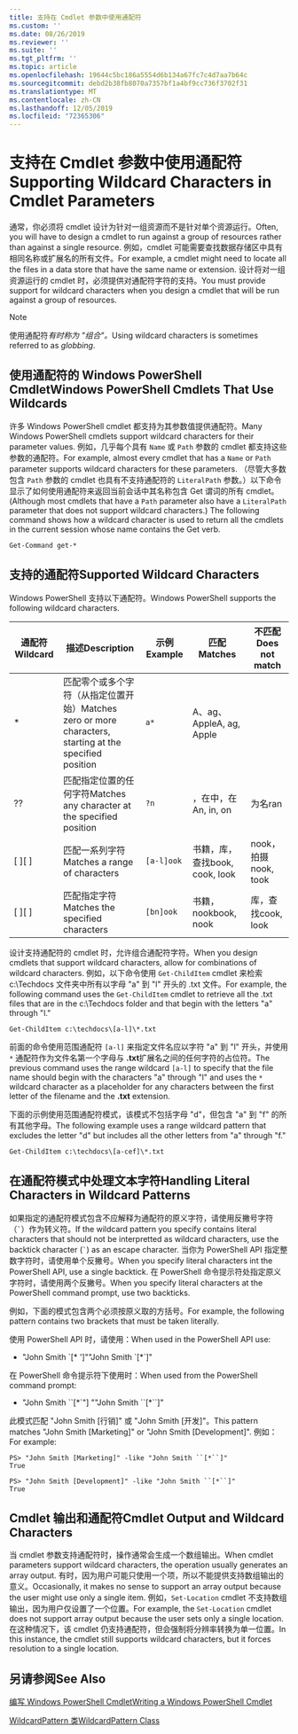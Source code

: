 ```yaml
---
title: 支持在 Cmdlet 参数中使用通配符
ms.custom: ''
ms.date: 08/26/2019
ms.reviewer: ''
ms.suite: ''
ms.tgt_pltfrm: ''
ms.topic: article
ms.openlocfilehash: 19644c5bc186a5554d6b134a67fc7c4d7aa7b64c
ms.sourcegitcommit: debd2b38fb8070a7357bf1a4bf9cc736f3702f31
ms.translationtype: MT
ms.contentlocale: zh-CN
ms.lasthandoff: 12/05/2019
ms.locfileid: "72365306"
---
```

# <a name="supporting-wildcard-characters-in-cmdlet-parameters"></a><span data-ttu-id="dbc3c-102">支持在 Cmdlet 参数中使用通配符</span><span class="sxs-lookup"><span data-stu-id="dbc3c-102">Supporting Wildcard Characters in Cmdlet Parameters</span></span>

<span data-ttu-id="dbc3c-103">通常，你必须将 cmdlet 设计为针对一组资源而不是针对单个资源运行。</span><span class="sxs-lookup"><span data-stu-id="dbc3c-103">Often, you will have to design a cmdlet to run against a group of resources rather than against a single resource.</span></span> <span data-ttu-id="dbc3c-104">例如，cmdlet 可能需要查找数据存储区中具有相同名称或扩展名的所有文件。</span><span class="sxs-lookup"><span data-stu-id="dbc3c-104">For example, a cmdlet might need to locate all the files in a data store that have the same name or extension.</span></span> <span data-ttu-id="dbc3c-105">设计将对一组资源运行的 cmdlet 时，必须提供对通配符字符的支持。</span><span class="sxs-lookup"><span data-stu-id="dbc3c-105">You must provide support for wildcard characters when you design a cmdlet that will be run against a group of resources.</span></span>

> [!NOTE]
> <span data-ttu-id="dbc3c-106">使用通配符*有时称为 "组合"。*</span><span class="sxs-lookup"><span data-stu-id="dbc3c-106">Using wildcard characters is sometimes referred to as *globbing*.</span></span>

## <a name="windows-powershell-cmdlets-that-use-wildcards"></a><span data-ttu-id="dbc3c-107">使用通配符的 Windows PowerShell Cmdlet</span><span class="sxs-lookup"><span data-stu-id="dbc3c-107">Windows PowerShell Cmdlets That Use Wildcards</span></span>

 <span data-ttu-id="dbc3c-108">许多 Windows PowerShell cmdlet 都支持为其参数值提供通配符。</span><span class="sxs-lookup"><span data-stu-id="dbc3c-108">Many Windows PowerShell cmdlets support wildcard characters for their parameter values.</span></span> <span data-ttu-id="dbc3c-109">例如，几乎每个具有 `Name` 或 `Path` 参数的 cmdlet 都支持这些参数的通配符。</span><span class="sxs-lookup"><span data-stu-id="dbc3c-109">For example, almost every cmdlet that has a `Name` or `Path` parameter supports wildcard characters for these parameters.</span></span> <span data-ttu-id="dbc3c-110">（尽管大多数包含 `Path` 参数的 cmdlet 也具有不支持通配符的 `LiteralPath` 参数。）以下命令显示了如何使用通配符来返回当前会话中其名称包含 Get 谓词的所有 cmdlet。</span><span class="sxs-lookup"><span data-stu-id="dbc3c-110">(Although most cmdlets that have a `Path` parameter also have a `LiteralPath` parameter that does not support wildcard characters.) The following command shows how a wildcard character is used to return all the cmdlets in the current session whose name contains the Get verb.</span></span>

 `Get-Command get-*`

## <a name="supported-wildcard-characters"></a><span data-ttu-id="dbc3c-111">支持的通配符</span><span class="sxs-lookup"><span data-stu-id="dbc3c-111">Supported Wildcard Characters</span></span>

<span data-ttu-id="dbc3c-112">Windows PowerShell 支持以下通配符。</span><span class="sxs-lookup"><span data-stu-id="dbc3c-112">Windows PowerShell supports the following wildcard characters.</span></span>

| <span data-ttu-id="dbc3c-113">通配符</span><span class="sxs-lookup"><span data-stu-id="dbc3c-113">Wildcard</span></span> |                             <span data-ttu-id="dbc3c-114">描述</span><span class="sxs-lookup"><span data-stu-id="dbc3c-114">Description</span></span>                             |  <span data-ttu-id="dbc3c-115">示例</span><span class="sxs-lookup"><span data-stu-id="dbc3c-115">Example</span></span>   |     <span data-ttu-id="dbc3c-116">匹配</span><span class="sxs-lookup"><span data-stu-id="dbc3c-116">Matches</span></span>      | <span data-ttu-id="dbc3c-117">不匹配</span><span class="sxs-lookup"><span data-stu-id="dbc3c-117">Does not match</span></span> |
| -------- | ------------------------------------------------------------------- | ---------- | ---------------- | -------------- |
| *        | <span data-ttu-id="dbc3c-118">匹配零个或多个字符（从指定位置开始）</span><span class="sxs-lookup"><span data-stu-id="dbc3c-118">Matches zero or more characters, starting at the specified position</span></span> | `a*`       | <span data-ttu-id="dbc3c-119">A、ag、Apple</span><span class="sxs-lookup"><span data-stu-id="dbc3c-119">A, ag, Apple</span></span>     |                |
| <span data-ttu-id="dbc3c-120">?</span><span class="sxs-lookup"><span data-stu-id="dbc3c-120">?</span></span>        | <span data-ttu-id="dbc3c-121">匹配指定位置的任何字符</span><span class="sxs-lookup"><span data-stu-id="dbc3c-121">Matches any character at the specified position</span></span>                     | `?n`       | <span data-ttu-id="dbc3c-122">，在中，在</span><span class="sxs-lookup"><span data-stu-id="dbc3c-122">An, in, on</span></span>       | <span data-ttu-id="dbc3c-123">为名</span><span class="sxs-lookup"><span data-stu-id="dbc3c-123">ran</span></span>            |
| <span data-ttu-id="dbc3c-124">[ ]</span><span class="sxs-lookup"><span data-stu-id="dbc3c-124">[ ]</span></span>      | <span data-ttu-id="dbc3c-125">匹配一系列字符</span><span class="sxs-lookup"><span data-stu-id="dbc3c-125">Matches a range of characters</span></span>                                       | `[a-l]ook` | <span data-ttu-id="dbc3c-126">书籍，库，查找</span><span class="sxs-lookup"><span data-stu-id="dbc3c-126">book, cook, look</span></span> | <span data-ttu-id="dbc3c-127">nook，拍摄</span><span class="sxs-lookup"><span data-stu-id="dbc3c-127">nook, took</span></span>     |
| <span data-ttu-id="dbc3c-128">[ ]</span><span class="sxs-lookup"><span data-stu-id="dbc3c-128">[ ]</span></span>      | <span data-ttu-id="dbc3c-129">匹配指定字符</span><span class="sxs-lookup"><span data-stu-id="dbc3c-129">Matches the specified characters</span></span>                                    | `[bn]ook`  | <span data-ttu-id="dbc3c-130">书籍，nook</span><span class="sxs-lookup"><span data-stu-id="dbc3c-130">book, nook</span></span>       | <span data-ttu-id="dbc3c-131">库，查找</span><span class="sxs-lookup"><span data-stu-id="dbc3c-131">cook, look</span></span>     |

<span data-ttu-id="dbc3c-132">设计支持通配符的 cmdlet 时，允许组合通配符字符。</span><span class="sxs-lookup"><span data-stu-id="dbc3c-132">When you design cmdlets that support wildcard characters, allow for combinations of wildcard characters.</span></span> <span data-ttu-id="dbc3c-133">例如，以下命令使用 `Get-ChildItem` cmdlet 来检索 c:\Techdocs 文件夹中所有以字母 "a" 到 "l" 开头的 .txt 文件。</span><span class="sxs-lookup"><span data-stu-id="dbc3c-133">For example, the following command uses the `Get-ChildItem` cmdlet to retrieve all the .txt files that are in the c:\Techdocs folder and that begin with the letters "a" through "l."</span></span>

`Get-ChildItem c:\techdocs\[a-l]\*.txt`

<span data-ttu-id="dbc3c-134">前面的命令使用范围通配符 `[a-l]` 来指定文件名应以字符 "a" 到 "l" 开头，并使用 `*` 通配符作为文件名第一个字母与 **.txt**扩展名之间的任何字符的占位符。</span><span class="sxs-lookup"><span data-stu-id="dbc3c-134">The previous command uses the range wildcard `[a-l]` to specify that the file name should begin with the characters "a" through "l" and uses the `*` wildcard character as a placeholder for any characters between the first letter of the filename and the **.txt** extension.</span></span>

<span data-ttu-id="dbc3c-135">下面的示例使用范围通配符模式，该模式不包括字母 "d"，但包含 "a" 到 "f" 的所有其他字母。</span><span class="sxs-lookup"><span data-stu-id="dbc3c-135">The following example uses a range wildcard pattern that excludes the letter "d" but includes all the other letters from "a" through "f."</span></span>

`Get-ChildItem c:\techdocs\[a-cef]\*.txt`

## <a name="handling-literal-characters-in-wildcard-patterns"></a><span data-ttu-id="dbc3c-136">在通配符模式中处理文本字符</span><span class="sxs-lookup"><span data-stu-id="dbc3c-136">Handling Literal Characters in Wildcard Patterns</span></span>

<span data-ttu-id="dbc3c-137">如果指定的通配符模式包含不应解释为通配符的原义字符，请使用反撇号字符（`` ` ``）作为转义符。</span><span class="sxs-lookup"><span data-stu-id="dbc3c-137">If the wildcard pattern you specify contains literal characters that should not be interpretted as wildcard characters, use the backtick character (`` ` ``) as an escape character.</span></span> <span data-ttu-id="dbc3c-138">当你为 PowerShell API 指定整数字符时，请使用单个反撇号。</span><span class="sxs-lookup"><span data-stu-id="dbc3c-138">When you specify literal characters int the PowerShell API, use a single backtick.</span></span> <span data-ttu-id="dbc3c-139">在 PowerShell 命令提示符处指定原义字符时，请使用两个反撇号。</span><span class="sxs-lookup"><span data-stu-id="dbc3c-139">When you specify literal characters at the PowerShell command prompt, use two backticks.</span></span>

<span data-ttu-id="dbc3c-140">例如，下面的模式包含两个必须按原义取的方括号。</span><span class="sxs-lookup"><span data-stu-id="dbc3c-140">For example, the following pattern contains two brackets that must be taken literally.</span></span>

<span data-ttu-id="dbc3c-141">使用 PowerShell API 时，请使用：</span><span class="sxs-lookup"><span data-stu-id="dbc3c-141">When used in the PowerShell API use:</span></span>

- <span data-ttu-id="dbc3c-142">"John Smith \`[\* ']"</span><span class="sxs-lookup"><span data-stu-id="dbc3c-142">"John Smith \`[\*\`]"</span></span>

<span data-ttu-id="dbc3c-143">在 PowerShell 命令提示符下使用时：</span><span class="sxs-lookup"><span data-stu-id="dbc3c-143">When used from the PowerShell command prompt:</span></span>

- <span data-ttu-id="dbc3c-144">"John Smith \`\`[\*\`"] "</span><span class="sxs-lookup"><span data-stu-id="dbc3c-144">"John Smith \`\`[\*\`\`]"</span></span>

<span data-ttu-id="dbc3c-145">此模式匹配 "John Smith [行销]" 或 "John Smith [开发]"。</span><span class="sxs-lookup"><span data-stu-id="dbc3c-145">This pattern matches "John Smith [Marketing]" or "John Smith [Development]".</span></span> <span data-ttu-id="dbc3c-146">例如：</span><span class="sxs-lookup"><span data-stu-id="dbc3c-146">For example:</span></span>

```
PS> "John Smith [Marketing]" -like "John Smith ``[*``]"
True

PS> "John Smith [Development]" -like "John Smith ``[*``]"
True
```

## <a name="cmdlet-output-and-wildcard-characters"></a><span data-ttu-id="dbc3c-147">Cmdlet 输出和通配符</span><span class="sxs-lookup"><span data-stu-id="dbc3c-147">Cmdlet Output and Wildcard Characters</span></span>

<span data-ttu-id="dbc3c-148">当 cmdlet 参数支持通配符时，操作通常会生成一个数组输出。</span><span class="sxs-lookup"><span data-stu-id="dbc3c-148">When cmdlet parameters support wildcard characters, the operation usually generates an array output.</span></span>
<span data-ttu-id="dbc3c-149">有时，因为用户可能只使用一个项，所以不能提供支持数组输出的意义。</span><span class="sxs-lookup"><span data-stu-id="dbc3c-149">Occasionally, it makes no sense to support an array output because the user might use only a single item.</span></span> <span data-ttu-id="dbc3c-150">例如，`Set-Location` cmdlet 不支持数组输出，因为用户仅设置了一个位置。</span><span class="sxs-lookup"><span data-stu-id="dbc3c-150">For example, the `Set-Location` cmdlet does not support array output because the user sets only a single location.</span></span> <span data-ttu-id="dbc3c-151">在这种情况下，该 cmdlet 仍支持通配符，但会强制将分辨率转换为单一位置。</span><span class="sxs-lookup"><span data-stu-id="dbc3c-151">In this instance, the cmdlet still supports wildcard characters, but it forces resolution to a single location.</span></span>

## <a name="see-also"></a><span data-ttu-id="dbc3c-152">另请参阅</span><span class="sxs-lookup"><span data-stu-id="dbc3c-152">See Also</span></span>

[<span data-ttu-id="dbc3c-153">编写 Windows PowerShell Cmdlet</span><span class="sxs-lookup"><span data-stu-id="dbc3c-153">Writing a Windows PowerShell Cmdlet</span></span>](./writing-a-windows-powershell-cmdlet.md)

[<span data-ttu-id="dbc3c-154">WildcardPattern 类</span><span class="sxs-lookup"><span data-stu-id="dbc3c-154">WildcardPattern Class</span></span>](/dotnet/api/system.management.automation.wildcardpattern)
